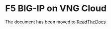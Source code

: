 # F5 BIG-IP on VNG Cloud
The document has been moved to <a href='https://bigiponvng.readthedocs.io/'>ReadTheDocs</a>

